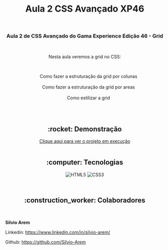 <h1 align="center">Aula 2 CSS Avançado XP46</h1>

<br>

<h3 align="center">Aula 2 de CSS Avançado do Gama Experience Edição 46 - Grid</h3>

<br>

<p align="center">Nesta aula veremos a grid no CSS:</p><br>
<ul style= "text-align: center; list-style-type: none">
    <li> Como fazer a estruturação da grid por colunas</li><br>
    <li> Como fazer a estruturação da grid por areas</li><br>
    <li> Como estilizar a grid</li><br>
</ul>

<br>

<h2 align="center">:rocket: Demonstração</h2>

<div align="center"> 
  <a href="https://silvio-arem.github.io/aula-2-sass-grid/index.html">Clique aqui para ver o projeto em execução</a>
</div>
<br>

<h2 align="center">:computer: Tecnologias</h2>
<div align="center">

![HTML5](https://img.shields.io/badge/HTML5-E34F26?style=for-the-badge&logo=html5&logoColor=white) 
  ![CSS3](https://img.shields.io/badge/CSS3-1572B6?style=for-the-badge&logo=css3&logoColor=white) 
  
</div>
<br>
<h2 align="center">:construction_worker: Colaboradores</h2>


<br>

**Silvio Arem**

Linkedin: https://www.linkedin.com/in/silvio-arem/

Github: https://github.com/Silvio-Arem
